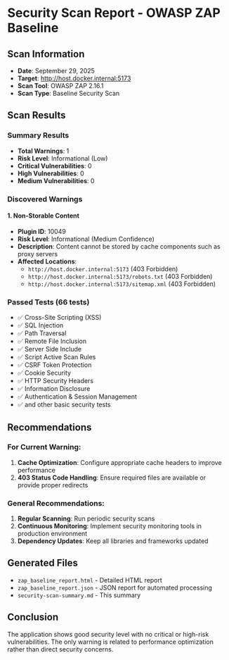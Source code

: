 # Security Scan Report - OWASP ZAP Baseline

## Scan Information
- **Date**: September 29, 2025
- **Target**: http://host.docker.internal:5173
- **Scan Tool**: OWASP ZAP 2.16.1
- **Scan Type**: Baseline Security Scan

## Scan Results

### Summary Results
- **Total Warnings**: 1
- **Risk Level**: Informational (Low)
- **Critical Vulnerabilities**: 0
- **High Vulnerabilities**: 0
- **Medium Vulnerabilities**: 0

### Discovered Warnings

#### 1. Non-Storable Content
- **Plugin ID**: 10049
- **Risk Level**: Informational (Medium Confidence)
- **Description**: Content cannot be stored by cache components such as proxy servers
- **Affected Locations**:
  - `http://host.docker.internal:5173` (403 Forbidden)
  - `http://host.docker.internal:5173/robots.txt` (403 Forbidden)
  - `http://host.docker.internal:5173/sitemap.xml` (403 Forbidden)

### Passed Tests (66 tests)
- ✅ Cross-Site Scripting (XSS)
- ✅ SQL Injection
- ✅ Path Traversal
- ✅ Remote File Inclusion
- ✅ Server Side Include
- ✅ Script Active Scan Rules
- ✅ CSRF Token Protection
- ✅ Cookie Security
- ✅ HTTP Security Headers
- ✅ Information Disclosure
- ✅ Authentication & Session Management
- ✅ and other basic security tests

## Recommendations

### For Current Warning:
1. **Cache Optimization**: Configure appropriate cache headers to improve performance
2. **403 Status Code Handling**: Ensure required files are available or provide proper redirects

### General Recommendations:
1. **Regular Scanning**: Run periodic security scans
2. **Continuous Monitoring**: Implement security monitoring tools in production environment
3. **Dependency Updates**: Keep all libraries and frameworks updated

## Generated Files
- `zap_baseline_report.html` - Detailed HTML report
- `zap_baseline_report.json` - JSON report for automated processing
- `security-scan-summary.md` - This summary

## Conclusion
The application shows good security level with no critical or high-risk vulnerabilities. The only warning is related to performance optimization rather than direct security concerns.